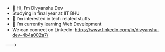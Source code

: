 - 👋 Hi, I’m Divyanshu Dev
- Studying in final year at IIT BHU 
- 👀 I’m interested in tech related stuffs
- 🌱 I’m currently learning Web Development
- We can connect on Linkedin: https://www.linkedin.com/in/divyanshu-dev-4b4a002a7/

--->
